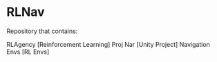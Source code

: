 # RLNav
Repository that contains:

RLAgency [Reinforcement Learning]
Proj Nar [Unity Project]
Navigation Envs [RL Envs]

